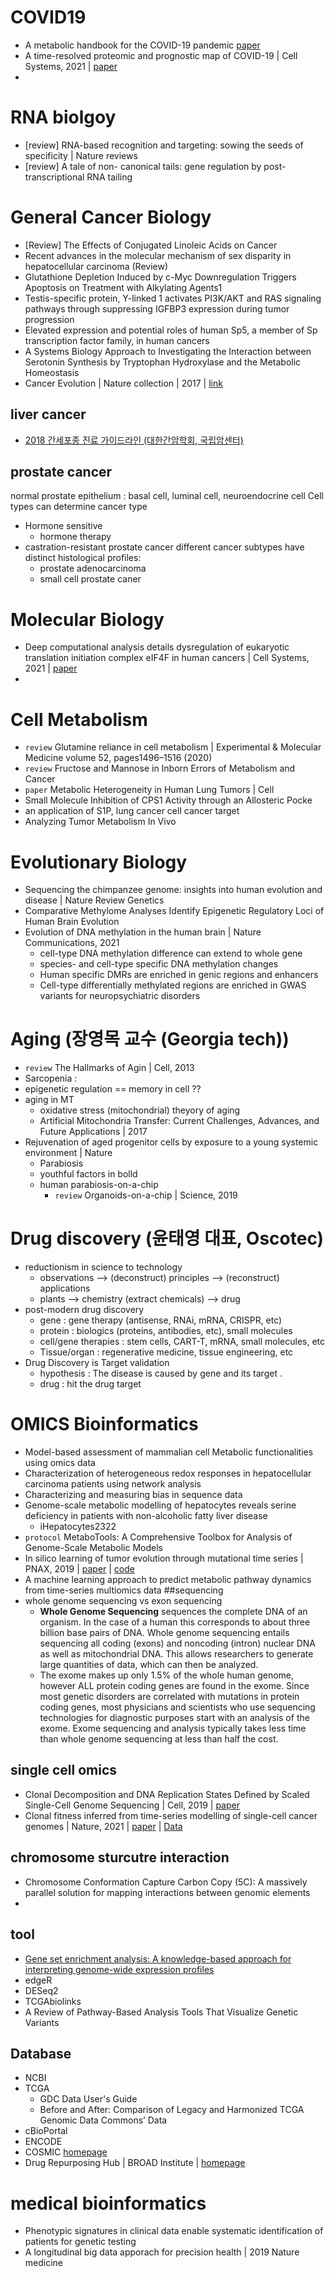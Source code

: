 # COVID19
- A metabolic handbook for the COVID-19 pandemic [paper](https://www.nature.com/articles/s42255-020-0237-2)
- A time-resolved proteomic and prognostic map of COVID-19 | Cell Systems, 2021 | [paper](https://www.cell.com/cell-systems/fulltext/S2405-4712(21)00160-5)
- 
# RNA biolgoy
- [review] RNA-based recognition and targeting: sowing the seeds of specificity | Nature reviews
- [review] A tale of non- canonical tails: gene regulation by post-transcriptional RNA tailing

# General Cancer Biology
- [Review] The Effects of Conjugated Linoleic Acids on Cancer
- Recent advances in the molecular mechanism of sex disparity in hepatocellular carcinoma (Review)
- Glutathione Depletion Induced by c-Myc Downregulation Triggers Apoptosis on Treatment with Alkylating Agents1
- Testis-specific protein, Y-linked 1 activates PI3K/AKT and RAS signaling pathways through suppressing IGFBP3 expression during tumor progression
- Elevated expression and potential roles of human Sp5, a member of Sp transcription factor family, in human cancers
- A Systems Biology Approach to Investigating the Interaction between Serotonin Synthesis by Tryptophan Hydroxylase and the Metabolic Homeostasis
- Cancer Evolution | Nature collection | 2017 | [link](https://www.nature.com/collections/yhyydzgkfk)   
## liver cancer
- [2018 간세포종 진료 가이드라인 (대한간암학회, 국립암센터)](https://m.gastrokorea.org/bbs/index.php?code=guide&mode=view&number=1410&)  
## prostate cancer
normal prostate epithelium : basal cell, luminal cell, neuroendocrine cell 
Cell types can determine cancer type  
- Hormone sensitive
  - hormone therapy
- castration-resistant prostate cancer
  different cancer subtypes have distinct histological profiles:
  - prostate adenocarcinoma
  - small cell prostate caner  

# Molecular Biology
- Deep computational analysis details dysregulation of eukaryotic translation initiation complex eIF4F in human cancers | Cell Systems, 2021 | [paper](https://www.sciencedirect.com/science/article/abs/pii/S2405471221002520?via%3Dihub)
- 

# Cell Metabolism
- `review` Glutamine reliance in cell metabolism | Experimental & Molecular Medicine volume 52, pages1496–1516 (2020)
- `review` Fructose and Mannose in Inborn Errors of Metabolism and Cancer
-  `paper` Metabolic Heterogeneity in Human Lung Tumors | Cell
-  Small Molecule Inhibition of CPS1 Activity through an Allosteric Pocke 
  - an application of S1P, lung cancer cell cancer target
- Analyzing Tumor Metabolism In Vivo
# Evolutionary Biology
- Sequencing the chimpanzee genome: insights into human evolution and disease | Nature Review Genetics
- Comparative Methylome Analyses Identify Epigenetic Regulatory Loci of Human Brain Evolution 
- Evolution of DNA methylation in the human brain | Nature Communications, 2021
  - cell-type DNA methylation difference can extend to whole gene
  - species- and cell-type specific DNA methylation changes
  - Human specific DMRs are enriched in genic regions and enhancers
  - Cell-type differentially methylated regions are enriched in GWAS variants for neuropsychiatric disorders

# Aging (장영목 교수 (Georgia tech))
- `review` The Hallmarks of Agin | Cell, 2013
- Sarcopenia : 
- epigenetic regulation == memory in cell ??
- aging in MT
  - oxidative stress (mitochondrial) theyory of aging
  - Artificial Mitochondria Transfer: Current Challenges, Advances, and Future Applications | 2017
- Rejuvenation of aged progenitor cells by exposure to a young systemic environment | Nature
  - Parabiosis
  - youthful factors in bolld
  - human parabiosis-on-a-chip
    - `review` Organoids-on-a-chip | Science, 2019

# Drug discovery (윤태영 대표, Oscotec)
- reductionism in science to technology
  - observations --> (deconstruct) principles --> (reconstruct) applications
  - plants --> chemistry (extract chemicals) --> drug
- post-modern drug discovery
  - gene : gene therapy (antisense, RNAi, mRNA, CRISPR, etc)
  - protein : biologics (proteins, antibodies, etc), small molecules
  - cell/gene therapies : stem cells, CART-T, mRNA, small molecules, etc
  - Tissue/organ : regenerative medicine, tissue engineering, etc
- Drug Discovery is Target validation
  - hypothesis : The disease is caused by gene and its target .
  - drug :  hit the drug target

# OMICS Bioinformatics
- Model-based assessment of mammalian cell Metabolic functionalities using omics data   
- Characterization of heterogeneous redox responses in hepatocellular carcinoma patients using network analysis   
- Characterizing and measuring bias in sequence data
- Genome-scale metabolic modelling of hepatocytes reveals serine deficiency in patients with non-alcoholic fatty liver disease
  - iHepatocytes2322
- `protocol` MetaboTools: A Comprehensive Toolbox for Analysis of Genome-Scale Metabolic Models
- In silico learning of tumor evolution through mutational time series | PNAX, 2019 | [paper](https://www.pnas.org/content/116/19/9501) | [code](https://github.com/noamaus/LSTM-Mutational-series)
- A machine learning approach to predict metabolic pathway dynamics from time-series multiomics data
##sequencing
- whole genome sequencing vs exon sequencing
  - **Whole Genome Sequencing** sequences the complete DNA of an organism. In the case of a human this corresponds to about three billion base pairs of DNA. Whole genome sequencing entails sequencing all coding (exons) and noncoding (intron) nuclear DNA as well as mitochondrial DNA. This allows researchers to generate large quantities of data, which can then be analyzed.
  - The exome makes up only 1.5% of the whole human genome, however ALL protein coding genes are found in the exome. Since most genetic disorders are correlated with mutations in protein coding genes, most physicians and scientists who use sequencing technologies for diagnostic purposes start with an analysis of the exome. Exome sequencing and analysis typically takes less time than whole genome sequencing at less than half the cost. 
## single cell omics
- Clonal Decomposition and DNA Replication States Defined by Scaled Single-Cell Genome Sequencing | Cell, 2019 | [paper](https://www.sciencedirect.com/science/article/pii/S0092867419311766)
- Clonal fitness inferred from time-series modelling of single-cell cancer genomes | Nature, 2021 | [paper](https://www.nature.com/articles/s41586-021-03648-3#data-availability) | [Data](https://ega-archive.org/studies/EGAS00001004448)

## chromosome sturcutre interaction
- Chromosome Conformation Capture Carbon Copy (5C): A massively parallel solution for mapping interactions between genomic elements 
- 
## tool
- [Gene set enrichment analysis: A knowledge-based approach for interpreting genome-wide expression profiles](https://www.pnas.org/content/102/43/15545)   
- edgeR   
- DESeq2   
- TCGAbiolinks   
- A Review of Pathway-Based Analysis Tools That Visualize Genetic Variants   
## Database
- NCBI
- TCGA
  - GDC Data User's Guide
  - Before and After: Comparison of Legacy and Harmonized TCGA Genomic Data Commons’ Data
- cBioPortal
- ENCODE
- COSMIC [homepage](https://cancer.sanger.ac.uk/cosmic)
- Drug Repurposing Hub | BROAD Institute | [homepage](https://clue.io/repurposing)

# medical bioinformatics
- Phenotypic signatures in clinical data enable systematic identification of patients for genetic testing
- A longitudinal big data apporach for precision health | 2019 Nature medicine
